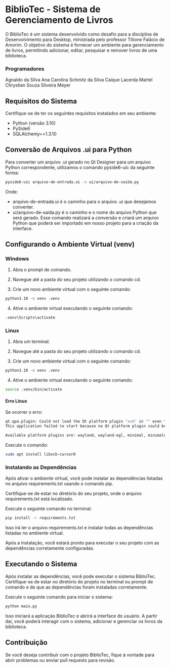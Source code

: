 # BiblioTec - Sistema de Gerenciamento de Livros

O BiblioTec é um sistema desenvolvido como desafio para a disciplina de Desenvolvimento para Desktop, ministrada pelo professor Titione Falácio de Amorim. O objetivo do sistema é fornecer um ambiente para gerenciamento de livros, permitindo adicionar, editar, pesquisar e remover livros de uma biblioteca.

### Programadores
Agnaldo da Silva
Ana Carolina Schmitz da Silva
Caique Lacerda Martel
Chrystian Souza Silveira Meyer


## Requisitos do Sistema

Certifique-se de ter os seguintes requisitos instalados em seu ambiente:

- Python (versão 3.10)
- PySide6
- SQLAlchemy==1.3.10

## Conversão de Arquivos .ui para Python
Para converter um arquivo .ui gerado no Qt Designer para um arquivo Python correspondente, utilizamos o comando pyside6-uic da seguinte forma:
```bash
pyside6-uic arquivo-de-entrada.ui -o ui/arquivo-de-saida.py
```
Onde:

- arquivo-de-entrada.ui é o caminho para o arquivo .ui que desejamos converter.
- ui/arquivo-de-saida.py é o caminho e o nome do arquivo Python que será gerado.
Esse comando realizará a conversão e criará um arquivo Python que poderá ser importado em nosso projeto para a criação da interface.

## Configurando o Ambiente Virtual (venv)
### Windows
1. Abra o prompt de comando.

2. Navegue até a pasta do seu projeto utilizando o comando cd.

3. Crie um novo ambiente virtual com o seguinte comando:

```bash
python3.10 -m venv .venv
```
4. Ative o ambiente virtual executando o seguinte comando:
```bash
.venv\Scripts\activate
```

### Linux
1. Abra um terminal.

2. Navegue até a pasta do seu projeto utilizando o comando cd.

3. Crie um novo ambiente virtual com o seguinte comando:
```bash
python3.10 -m venv .venv
```
4. Ative o ambiente virtual executando o seguinte comando:
```bash
source .venv/bin/activate
```
#### Erro Linux
Se ocorrer o erro:
```bash
qt.qpa.plugin: Could not load the Qt platform plugin "xcb" in "" even though it was found.
This application failed to start because no Qt platform plugin could be initialized. Reinstalling the application may fix this problem.

Available platform plugins are: wayland, wayland-egl, minimal, minimalegl, vkkhrdisplay, eglfs, vnc, xcb, offscreen, linuxfb.
```
Execute o comando:
```bash
sudo apt install libxcb-cursor0
```

### Instalando as Dependências
Após ativar o ambiente virtual, você pode instalar as dependências listadas no arquivo requirements.txt usando o comando pip.

Certifique-se de estar no diretório do seu projeto, onde o arquivo requirements.txt está localizado.

Execute o seguinte comando no terminal:
```bash
pip install -r requirements.txt
```
Isso irá ler o arquivo requirements.txt e instalar todas as dependências listadas no ambiente virtual.

Após a instalação, você estará pronto para executar o seu projeto com as dependências corretamente configuradas.

## Executando o Sistema
Após instalar as dependências, você pode executar o sistema BiblioTec. Certifique-se de estar no diretório do projeto no terminal ou prompt de comando e de que as dependências foram instaladas corretamente.

Execute o seguinte comando para iniciar o sistema:
```bash
python main.py
```
Isso iniciará a aplicação BiblioTec e abrirá a interface do usuário. A partir daí, você poderá interagir com o sistema, adicionar e gerenciar os livros da biblioteca.

## Contribuição
Se você deseja contribuir com o projeto BiblioTec, fique à vontade para abrir problemas ou enviar pull requests para revisão.
